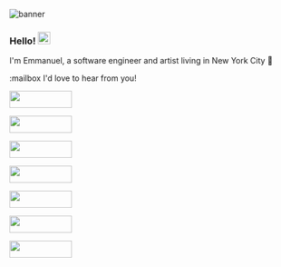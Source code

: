 ![banner](https://user-images.githubusercontent.com/61435324/110541494-d42d1800-80f5-11eb-92e5-570e72bcaebd.gif)

### Hello! <img src="https://user-images.githubusercontent.com/1303154/88677602-1635ba80-d120-11ea-84d8-d263ba5fc3c0.gif" width="22px" alt="waving hand"> 

I'm Emmanuel, a software engineer and artist living in New York City 🍎


:mailbox I'd love to hear from you!

<!--
**emjose/emjose** is a ✨ _special_ ✨ repository because its `README.md` (this file) appears on your GitHub profile. -->
<!-- 
Here are some ideas to get you started:

- 🔭 I’m currently working on ...
- 🌱 I’m currently learning ...
- 👯 I’m looking to collaborate on ...
- 🤔 I’m looking for help with ...
- 💬 Ask me about ...
- 📫 How to reach me: ...
- 😄 Pronouns: He/Him/His...
- ⚡ Fun fact: ... -->

<p>

<a href="https://github.com/emjose" target="_blank"><img src="https://img.shields.io/badge/github-%23181717.svg?&style=for-the-badge&logo=github&logoColor=white" height=30 width=110>

<a href="https://twitter.com/Emmanuel_Labor" target="_blank"><img src="https://img.shields.io/badge/twitter-%231DA1F2.svg?&style=for-the-badge&logo=twitter&logoColor=white" height=30 width=110>

<a href="https://www.linkedin.com/in/emmanuelpjose/" target="_blank"><img src="https://img.shields.io/badge/linkedin-%230A66C2.svg?&style=for-the-badge&logo=linkedin&logoColor=white" height=30 height=30 width=110>

<a href="https://www.instagram.com/emmanuel_jose/" target="_blank"><img src="https://img.shields.io/badge/instagram-%23E4405F.svg?&style=for-the-badge&logo=instagram&logoColor=white" height=30 height=30 width=110>

<a href="mailto:emjose@gmail.com" target="_blank"><img src="https://img.shields.io/badge/gmail-%23EA4335.svg?&style=for-the-badge&logo=gmail&logoColor=white" height=30 width=110>

<a href="https://www.youtube.com/channel/UCQdqFg-_J83jn9xJRd1W3tQ/videos" target="_blank"><img src="https://img.shields.io/badge/youtube-%23FF0000.svg?&style=for-the-badge&logo=youtube&logoColor=white" height=30 width=110>

<a href="https://emmanueljose.medium.com/" target="_blank"><img src="https://img.shields.io/badge/medium-%2312100E.svg?&style=for-the-badge&logo=medium&logoColor=white" height=30 width=110>


<!-- [![Mail Badge](https://img.shields.io/badge/-islempenywis-c0392b?style=flat&labelColor=c0392b&logo=gmail&logoColor=white)](mailto:emjose@gmail.com) -->








</p>
